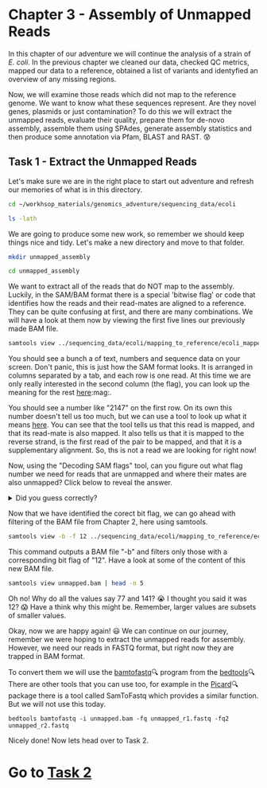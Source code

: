 # Chapter 3 - Assembly of Unmapped Reads
In this chapter of our adventure we will continue the analysis of a strain of ​*E. coli*.​ In the previous chapter we cleaned our data, checked QC metrics, mapped our data to a reference, obtained a list of variants and identyfied an overview of any missing regions.

Now, we will examine those reads which did not map to the reference genome. We want to know what these sequences represent. Are they novel genes, plasmids or just contamination? To do this we will extract the unmapped reads, evaluate their quality, prepare them for de-novo assembly, assemble them using SPAdes, generate assembly statistics and then produce some annotation via Pfam, BLAST and RAST. :cold_sweat:

## Task 1 - Extract the Unmapped Reads
Let's make sure we are in the right place to start out adventure and refresh our memories of what is in this directory.
```bash
cd ~/workhsop_materials/genomics_adventure/sequencing_data/ecoli

ls -lath
```

We are going to produce some new work, so remember we should keep things nice and tidy. Let's make a new directory and move to that folder.
```bash
mkdir unmapped_assembly

cd unmapped_assembly
```

We want to extract all of the reads that do NOT map to the assembly. Luckily, in the SAM/BAM format there is a special 'bitwise flag' or code that identifies how the reads and their read-mates are aligned to a reference. They can be quite confusing at first, and there are many combinations. We will have a look at them now by viewing the first five lines our previously made BAM file.
```bash
samtools view ../sequencing_data/ecoli/mapping_to_reference/ecoli_mapped_namesort_fixmate_sort_markdup.bam | head -n 5
```

You should see a bunch a of text, numbers and sequence data on your screen. Don't panic, this is just how the SAM format looks. It is arranged in columns separated by a tab, and each row is one read. At this time we are only really interested in the second column (the flag), you can look up the meaning for the rest [here](https://en.wikipedia.org/wiki/SAM_(file_format)#Format):mag:.

You should see a number like "2147" on the first row. On its own this number doesn't tell us too much, but we can use a tool to look up what it means [here](https://broadinstitute.github.io/picard/explain-flags.html). You can see that the tool tells us that this read is mapped, and that its read-mate is also mapped. It also tells us that it is mapped to the reverse strand, is the first read of the pair to be mapped, and that it is a supplementary alignment. So, ths is not a read we are looking for right now!

Now, using the "Decoding SAM flags" tool, can you figure out what flag number we need for reads that are unmapped and where their mates are also unmapped? Click below to reveal the answer.

<details>
  <summary>Did you guess correctly?</summary>
  The answer we were looking for is "12". :one::two:

  But some of you may have guessed 4 or 8 or even 13 or 15 or higher! :confused: So, why is it twelve?

  Let's talk about the "bit-flag" briefly. Brace yourselves! :grimacing: The number values we see are actually the summed positions of a binary code representing a set of outcomes for the reads and their pairs. Woah! Breathe. :nose: For example, we could have the binary code of "0000000100", which is equivalent to a decimal "4". Why? Well, each position from the right of the binary code can be represented in decimal as 1, 2, 4, 6, 8, 16...etc. So, a '1' in the third position from the right in binary is equivalent to a decimal "4". You can then see how this matches to each of the outcomes in the "Decoding SAM flags" tool, e.g. selecting the third box is equivalent to a value of 4! Easy huh!? :muscle:

  But why 12 and not 13 or some other combination? Remember we wanted "read unmapped" (4) AND "mate unmapped" (8), so selecting both gives us "12" (or 0000001100 in binary), that's all we need. Nonetheless, some of you may have also decided to include either "read paired" (1) or "read mapped in proper pair" (2) increasing the value. Well, the latter is not useful as we are looking for unmapped reads only. Secondly, even though "read paired" is what we are looking for it is not often a flag that is used on its own when reads are unmapped - you weren't to know. But, you can also think of what 13 represents as a subset of 12, and as we want to get all the reads we should use the lower number! :ok_woman:    
</details>

Now that we have identified the corect bit flag, we can go ahead with filtering of the BAM file from Chapter 2, here using samtools.
```bash
samtools view -b -f 12 ../sequencing_data/ecoli/mapping_to_reference/ecoli_mapped_namesort_fixmate_sort_markdup.bam -o unmapped.bam
```

This command outputs a BAM file "-b" and filters only those with a corresponding bit flag of "12". Have a look at some of the content of this new BAM file.
```bash
samtools view unmapped.bam | head -n 5
```

Oh no! Why do all the values say 77 and 141? :sob: I thought you said it was 12? :scream: Have a think why this might be. Remember, larger values are subsets of smaller values.

Okay, now we are happy again! :smiley: We can continue on our journey, remember we were hoping to extract the unmapped reads for assembly. However, we need our reads in FASTQ format, but right now they are trapped in BAM format.

To convert them we will use the [bamtofastq](https://bedtools.readthedocs.io/en/latest/content/tools/bamtofastq.html):mag: program from the [bedtools](https://bedtools.readthedocs.io/en/latest/index.html):mag: There are other tools that you can use too, for example in the [Picard](http://picard.sourceforge.net/):mag: package there is a tool called SamToFastq which provides a similar function. But we will not use this today. 
```
bedtools bamtofastq -i unmapped.bam -fq unmapped_r1.fastq -fq2 unmapped_r2.fastq
```

Nicely done! Now lets head over to Task 2.

# Go to [Task 2](https://github.com/guyleonard/genomics_adventure/blob/release/chapter_3/task_2.md)
